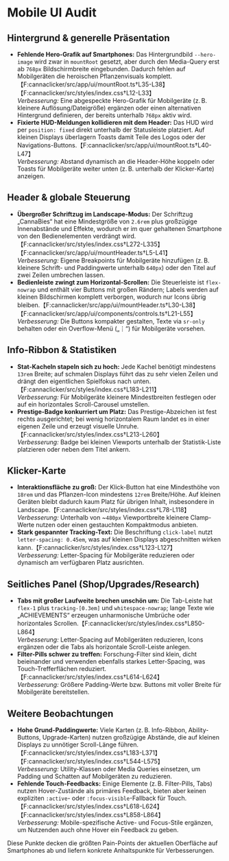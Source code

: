 # Mobile UI Audit

## Hintergrund & generelle Präsentation
- **Fehlende Hero-Grafik auf Smartphones:** Das Hintergrundbild `--hero-image` wird zwar in `mountRoot` gesetzt, aber durch den Media-Query erst ab `768px` Bildschirmbreite eingebunden. Dadurch fehlen auf Mobilgeräten die heroischen Pflanzenvisuals komplett.【F:cannaclicker/src/app/ui/mountRoot.ts†L35-L38】【F:cannaclicker/src/styles/index.css†L12-L33】  
  _Verbesserung:_ Eine abgespeckte Hero-Grafik für Mobilgeräte (z. B. kleinere Auflösung/Dateigröße) ergänzen oder einen alternativen Hintergrund definieren, der bereits unterhalb `768px` aktiv wird.
- **Fixierte HUD-Meldungen kollidieren mit dem Header:** Das HUD wird per `position: fixed` direkt unterhalb der Statusleiste platziert. Auf kleinen Displays überlagern Toasts damit Teile des Logos oder der Navigations-Buttons.【F:cannaclicker/src/app/ui/mountRoot.ts†L40-L47】  
  _Verbesserung:_ Abstand dynamisch an die Header-Höhe koppeln oder Toasts für Mobilgeräte weiter unten (z. B. unterhalb der Klicker-Karte) anzeigen.

## Header & globale Steuerung
- **Übergroßer Schriftzug im Landscape-Modus:** Der Schriftzug „CannaBies“ hat eine Mindestgröße von `2.6rem` plus großzügige Innenabstände und Effekte, wodurch er im quer gehaltenen Smartphone von den Bedienelementen verdrängt wird.【F:cannaclicker/src/styles/index.css†L272-L335】【F:cannaclicker/src/app/ui/mountHeader.ts†L5-L41】  
  _Verbesserung:_ Eigene Breakpoints für Mobilgeräte hinzufügen (z. B. kleinere Schrift- und Paddingwerte unterhalb `640px`) oder den Titel auf zwei Zeilen umbrechen lassen.
- **Bedienleiste zwingt zum Horizontal-Scrollen:** Die Steuerleiste ist `flex-nowrap` und enthält vier Buttons mit großen Rändern; Labels werden auf kleinen Bildschirmen komplett verborgen, wodurch nur Icons übrig bleiben.【F:cannaclicker/src/app/ui/mountHeader.ts†L30-L38】【F:cannaclicker/src/app/ui/components/controls.ts†L21-L55】  
  _Verbesserung:_ Die Buttons kompakter gestalten, Texte via `sr-only` behalten oder ein Overflow-Menü („⋮“) für Mobilgeräte vorsehen.

## Info-Ribbon & Statistiken
- **Stat-Kacheln stapeln sich zu hoch:** Jede Kachel benötigt mindestens `13rem` Breite; auf schmalen Displays führt das zu sehr vielen Zeilen und drängt den eigentlichen Spielfokus nach unten.【F:cannaclicker/src/styles/index.css†L183-L211】  
  _Verbesserung:_ Für Mobilgeräte kleinere Mindestbreiten festlegen oder auf ein horizontales Scroll-Carousel umstellen.
- **Prestige-Badge konkurriert um Platz:** Das Prestige-Abzeichen ist fest rechts ausgerichtet; bei wenig horizontalem Raum landet es in einer eigenen Zeile und erzeugt visuelle Unruhe.【F:cannaclicker/src/styles/index.css†L213-L260】  
  _Verbesserung:_ Badge bei kleinen Viewports unterhalb der Statistik-Liste platzieren oder neben dem Titel ankern.

## Klicker-Karte
- **Interaktionsfläche zu groß:** Der Klick-Button hat eine Mindesthöhe von `18rem` und das Pflanzen-Icon mindestens `12rem` Breite/Höhe. Auf kleinen Geräten bleibt dadurch kaum Platz für übrigen Inhalt, insbesondere in Landscape.【F:cannaclicker/src/styles/index.css†L78-L118】  
  _Verbesserung:_ Unterhalb von ~`480px` Viewportbreite kleinere Clamp-Werte nutzen oder einen gestauchten Kompaktmodus anbieten.
- **Stark gespannter Tracking-Text:** Die Beschriftung `click-label` nutzt `letter-spacing: 0.45em`, was auf kleinen Displays abgeschnitten wirken kann.【F:cannaclicker/src/styles/index.css†L123-L127】  
  _Verbesserung:_ Letter-Spacing für Mobilgeräte reduzieren oder dynamisch am verfügbaren Platz ausrichten.

## Seitliches Panel (Shop/Upgrades/Research)
- **Tabs mit großer Laufweite brechen unschön um:** Die Tab-Leiste hat `flex-1` plus `tracking-[0.3em]` und `whitespace-nowrap`; lange Texte wie „ACHIEVEMENTS“ erzeugen unharmonische Umbrüche oder horizontales Scrollen.【F:cannaclicker/src/styles/index.css†L850-L864】  
  _Verbesserung:_ Letter-Spacing auf Mobilgeräten reduzieren, Icons ergänzen oder die Tabs als horizontale Scroll-Leiste anlegen.
- **Filter-Pills schwer zu treffen:** Forschung-Filter sind klein, dicht beieinander und verwenden ebenfalls starkes Letter-Spacing, was Touch-Trefferflächen reduziert.【F:cannaclicker/src/styles/index.css†L614-L624】  
  _Verbesserung:_ Größere Padding-Werte bzw. Buttons mit voller Breite für Mobilgeräte bereitstellen.

## Weitere Beobachtungen
- **Hohe Grund-Paddingwerte:** Viele Karten (z. B. Info-Ribbon, Ability-Buttons, Upgrade-Karten) nutzen großzügige Abstände, die auf kleinen Displays zu unnötiger Scroll-Länge führen.【F:cannaclicker/src/styles/index.css†L183-L371】【F:cannaclicker/src/styles/index.css†L544-L575】  
  _Verbesserung:_ Utility-Klassen oder Media Queries einsetzen, um Padding und Schatten auf Mobilgeräten zu reduzieren.
- **Fehlende Touch-Feedbacks:** Einige Elemente (z. B. Filter-Pills, Tabs) nutzen Hover-Zustände als primäres Feedback, bieten aber keinen expliziten `:active`- oder `:focus-visible`-Fallback für Touch.【F:cannaclicker/src/styles/index.css†L618-L624】【F:cannaclicker/src/styles/index.css†L858-L864】  
  _Verbesserung:_ Mobile-spezifische Active- und Focus-Stile ergänzen, um Nutzenden auch ohne Hover ein Feedback zu geben.

Diese Punkte decken die größten Pain-Points der aktuellen Oberfläche auf Smartphones ab und liefern konkrete Anhaltspunkte für Verbesserungen.
